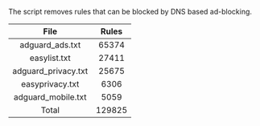 The script removes rules that can be blocked by DNS based ad-blocking.


| File | Rules |
|:----:|:-----:|
| adguard_ads.txt | 65374 |
| easylist.txt | 27411 |
| adguard_privacy.txt | 25675 |
| easyprivacy.txt | 6306 |
| adguard_mobile.txt | 5059 |
| Total | 129825 |
